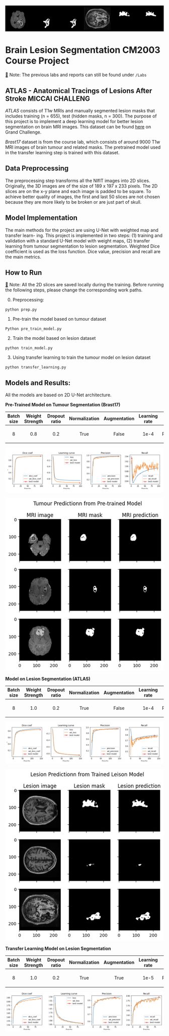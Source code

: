 ![1669805347640](image/README/1669805347640.png)

# Brain Lesion Segmentation CM2003 Course Project

[🔹]() Note: The previous labs and reports can still be found under `/Labs`

## ATLAS - Anatomical Tracings of Lesions After Stroke MICCAI CHALLENG

*ATLAS* consists of T1w MRIs and manually segmented lesion masks that includes training (n = 655), test (hidden masks, n = 300). The purpose of this project is to implement a deep learning model for better lesion segmentation on brain MRI images. This dataset can be found [here](https://atlas.grand-challenge.org/ATLAS/) on Grand Challenge.

*Brast17* dataset is from the course lab, which consists of around 9000 T1w MRI images of brain tumour and related masks. The pretrained model used in the transfer learning step is trained with this dataset.

## Data Preprocessing

The preprocessing step transforms all the NIfIT images into 2D slices. Originally, the 3D images are of the size of 189 x 197 x 233 pixels. The 2D slices are on the x-y plane and each image is padded to be square. To achieve better quality of images, the first and last 50 slices are not chosen because they are more likely to be broken or are just part of skull.

## Model Implementation

The main methods for the project are using U-Net with weighted map and transfer learn-
ing. This project is implemented in two steps: (1) training and validation with a standard
U-Net model with weight maps, (2) transfer learning from tumour segmentation to lesion
segmentation. Weighted Dice coefficient is used as the loss function. Dice value, precision
and recall are the main metrics.

## How to Run

[🔹]() Note: All the 2D slices are saved locally during the training. Before running the following steps, please change the corresponding work paths.

0. Preprocessing:

```
python prep.py
```

1. Pre-train the model based on tumour dataset

```
Python pre_train_model.py
```

2. Train the model based on lesion dataset

```
python train_model.py
```

3. Using transfer learning to train the tumour model on lesion dataset

```
python transfer_learning.py
```

## Models and Results:

All the models are based on 2D U-Net architecture.

**Pre-Trained Model on Tumour Segmentation (Brast17)**

| Batch size | Weight Strength | Dropout ratio | Normalization | Augmentation | Learning rate |         Metrics         |
| :--------: | :-------------: | :-----------: | :-----------: | :----------: | :-----------: | :---------------------: |
|     8     |       0.8       |      0.2      |     True     |    False    |     1e-4     | Dice, Precision, Recall |

![1669807553806](image/README/1669807553806.png)

![1669807788449](image/README/1669807788449.png)

**Model on Lesion Segmentation (ATLAS)**

| Batch size | Weight Strength | Dropout ratio | Normalization | Augmentation | Learning rate |         Metrics         |
| :--------: | :-------------: | :-----------: | :-----------: | :----------: | :-----------: | :---------------------: |
|     8     |       1.0       |      0.2      |     True     |    False    |     1e-4     | Dice, Precision, Recall |

![1669807681025](image/README/1669807681025.png)

![1669807809466](image/README/1669807809466.png)

**Transfer Learning Model on Lesion Segmentation**

| Batch size | Weight Strength | Dropout ratio | Normalization | Augmentation | Learning rate |         Metrics         |
| :--------: | :-------------: | :-----------: | :-----------: | :----------: | :-----------: | :---------------------: |
|     8     |       1.0       |      0.2      |     True     |     True     |     1e-5     | Dice, Precision, Recall |

![1669854605810](image/README/1669854605810.png)
